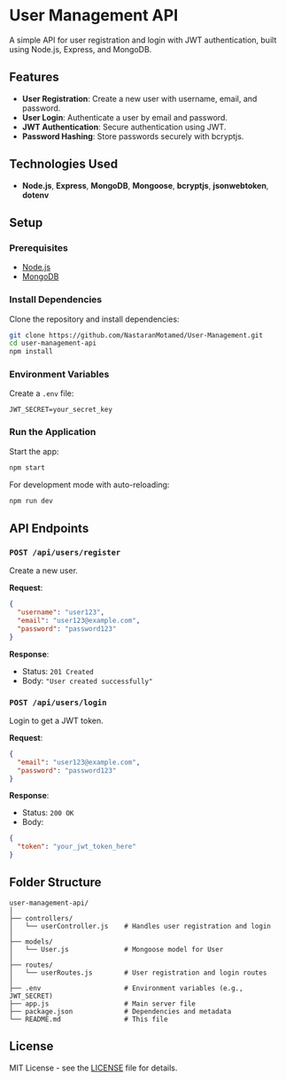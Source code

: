 
# User Management API

A simple API for user registration and login with JWT authentication, built using Node.js, Express, and MongoDB.

## Features
- **User Registration**: Create a new user with username, email, and password.
- **User Login**: Authenticate a user by email and password.
- **JWT Authentication**: Secure authentication using JWT.
- **Password Hashing**: Store passwords securely with bcryptjs.

## Technologies Used
- **Node.js**, **Express**, **MongoDB**, **Mongoose**, **bcryptjs**, **jsonwebtoken**, **dotenv**

## Setup

### Prerequisites
- [Node.js](https://nodejs.org/)
- [MongoDB](https://www.mongodb.com/try/download/community)

### Install Dependencies
Clone the repository and install dependencies:

```bash
git clone https://github.com/NastaranMotamed/User-Management.git
cd user-management-api
npm install
```

### Environment Variables
Create a `.env` file:

```env
JWT_SECRET=your_secret_key
```

### Run the Application
Start the app:

```bash
npm start
```

For development mode with auto-reloading:

```bash
npm run dev
```

## API Endpoints

### `POST /api/users/register`
Create a new user.

**Request**:
```json
{
  "username": "user123",
  "email": "user123@example.com",
  "password": "password123"
}
```

**Response**:
- Status: `201 Created`
- Body: `"User created successfully"`

### `POST /api/users/login`
Login to get a JWT token.

**Request**:
```json
{
  "email": "user123@example.com",
  "password": "password123"
}
```

**Response**:
- Status: `200 OK`
- Body: 
```json
{
  "token": "your_jwt_token_here"
}
```

## Folder Structure
```
user-management-api/
│
├── controllers/
│   └── userController.js    # Handles user registration and login
│
├── models/
│   └── User.js              # Mongoose model for User
│
├── routes/
│   └── userRoutes.js        # User registration and login routes
│
├── .env                     # Environment variables (e.g., JWT_SECRET)
├── app.js                   # Main server file
├── package.json             # Dependencies and metadata
└── README.md                # This file
```

## License
MIT License - see the [LICENSE](LICENSE) file for details.
